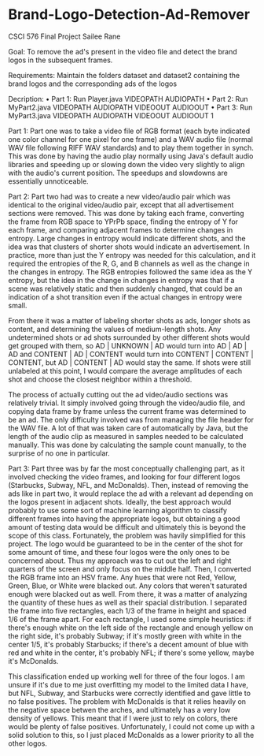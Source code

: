 # Brand-Logo-Detection-Ad-Remover
CSCI 576 Final Project
Sailee Rane

Goal:
To remove the ad's present in the video file and detect the brand logos in the subsequent frames.

Requirements:
Maintain the folders dataset and dataset2 containing the brand logos and the corresponding ads of the logos

Decription:
•	Part 1: Run Player.java VIDEOPATH AUDIOPATH
•	Part 2: Run MyPart2.java VIDEOPATH AUDIOPATH VIDEOOUT AUDIOOUT
•	Part 3: Run MyPart3.java VIDEOPATH AUDIOPATH VIDEOOUT AUDIOOUT 1

Part 1: Part one was to take a video file of RGB format (each byte indicated one color channel for one pixel for one frame) and a WAV audio file (normal WAV file following RIFF WAV standards) and to play them together in synch. This was done by having the audio play normally using Java's default audio libraries and speeding up or slowing down the video very slightly to align with the audio's current position. The speedups and slowdowns are essentially unnoticeable.

Part 2: Part two had was to create a new video/audio pair which was identical to the original video/audio pair, except that all advertisement sections were removed. This was done by taking each frame, converting the frame from RGB space to YPrPb space, finding the entropy of Y for each frame, and comparing adjacent frames to determine changes in entropy. Large changes in entropy would indicate different shots, and the idea was that clusters of shorter shots would indicate an advertisement. In practice, more than just the Y entropy was needed for this calculation, and it required the entropies of the R, G, and B channels as well as the change in the changes in entropy. The RGB entropies followed the same idea as the Y entropy, but the idea in the change in changes in entropy was that if a scene was relatively static and then suddenly changed, that could be an indication of a shot transition even if the actual changes in entropy were small.

From there it was a matter of labeling shorter shots as ads, longer shots as content, and determining the values of medium-length shots. Any undetermined shots or ad shots surrounded by other different shots would get grouped with them, so AD | UNKNOWN | AD would turn into AD | AD | AD and CONTENT | AD | CONTENT would turn into CONTENT | CONTENT | CONTENT, but AD | CONTENT | AD would stay the same. If shots were still unlabeled at this point, I would compare the average amplitudes of each shot and choose the closest neighbor within a threshold. 

The process of actually cutting out the ad video/audio sections was relatively trivial. It simply involved going through the video/audio file, and copying data frame by frame unless the current frame was determined to be an ad. The only difficulty involved was from managing the file header for the WAV file. A lot of that was taken care of automatically by Java, but the length of the audio clip as measured in samples needed to be calculated manually. This was done by calculating the sample count manually, to the surprise of no one in particular.

Part 3: Part three was by far the most conceptually challenging part, as it involved checking the video frames, and looking for four different logos (Starbucks, Subway, NFL, and McDonalds). Then, instead of removing the ads like in part two, it would replace the ad with a relevant ad depending on the logos present in adjacent shots. Ideally, the best approach would probably to use some sort of machine learning algorithm to classify different frames into having the appropriate logos, but obtaining a good amount of testing data would be difficult and ultimately this is beyond the scope of this class. Fortunately, the problem was havily simplified for this project. The logo would be guaranteed to be in the center of the shot for some amount of time, and these four logos were the only ones to be concerned about. Thus my approach was to cut out the left and right quarters of the screen and only focus on the middle half. Then, I converted the RGB frame into an HSV frame. Any hues that were not Red, Yellow, Green, Blue, or White were blacked out. Any colors that weren't saturated enough were blacked out as well. From there, it was a matter of analyzing the quantity of these hues as well as their spacial distribution. I separated the frame into five rectangles, each 1/3 of the frame in height and spaced 1/6 of the frame apart. For each rectangle, I used some simple heuristics: if there's enough white on the left side of the rectangle and enough yellow on the right side, it's probably Subway; if it's mostly green with white in the center 1/5, it's probably Starbucks; if there's a decent amount of blue with red and white in the center, it's probably NFL; if there's some yellow, maybe it's McDonalds.

This classification ended up working well for three of the four logos. I am unsure if it's due to me just overfitting my model to the limited data I have, but NFL, Subway, and Starbucks were correctly identified and gave little to no false positives. The problem with McDonalds is that it relies heavily on the negative space betwen the arches, and ultimately has a very low density of yellows. This meant that if I were just to rely on colors, there would be plenty of false positives. Unfortunately, I could not come up with a solid solution to this, so I just placed McDonalds as a lower priority to all the other logos.
